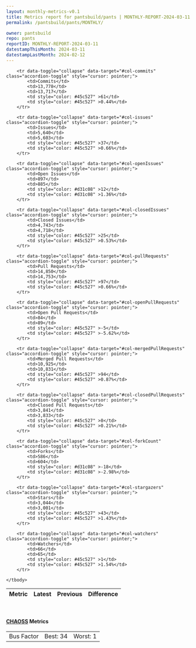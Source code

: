 ```yaml
---
layout: monthly-metrics-v0.1
title: Metrics report for pantsbuild/pants | MONTHLY-REPORT-2024-03-11 | 2024-03-11
permalink: /pantsbuild/pants/MONTHLY/

owner: pantsbuild
repo: pants
reportID: MONTHLY-REPORT-2024-03-11
datestampThisMonth: 2024-03-11
datestampLastMonth: 2024-02-12
---
```



<table class="table table-condensed" style="border-collapse:collapse;">
    <thead>
    <tr>
        <th>Metric</th>
        <th>Latest</th>
        <th>Previous</th>
        <th colspan="2" style="text-align: center;">Difference</th>
    </tr>
    </thead>
    <tbody>

        <tr data-toggle="collapse" data-target="#col-commits" class="accordion-toggle" style="cursor: pointer;">
            <td>Commits</td>
            <td>13,778</td>
            <td>13,717</td>
            <td style="color: #45c527" >61</td>
            <td style="color: #45c527" >0.44%</td>
        </tr>
        
        <tr data-toggle="collapse" data-target="#col-issues" class="accordion-toggle" style="cursor: pointer;">
            <td>Issues</td>
            <td>5,640</td>
            <td>5,603</td>
            <td style="color: #45c527" >37</td>
            <td style="color: #45c527" >0.66%</td>
        </tr>
        
        <tr data-toggle="collapse" data-target="#col-openIssues" class="accordion-toggle" style="cursor: pointer;">
            <td>Open Issues</td>
            <td>897</td>
            <td>885</td>
            <td style="color: #d31c08" >12</td>
            <td style="color: #d31c08" >1.36%</td>
        </tr>
        
        <tr data-toggle="collapse" data-target="#col-closedIssues" class="accordion-toggle" style="cursor: pointer;">
            <td>Closed Issues</td>
            <td>4,743</td>
            <td>4,718</td>
            <td style="color: #45c527" >25</td>
            <td style="color: #45c527" >0.53%</td>
        </tr>
        
        <tr data-toggle="collapse" data-target="#col-pullRequests" class="accordion-toggle" style="cursor: pointer;">
            <td>Pull Requests</td>
            <td>14,850</td>
            <td>14,753</td>
            <td style="color: #45c527" >97</td>
            <td style="color: #45c527" >0.66%</td>
        </tr>
        
        <tr data-toggle="collapse" data-target="#col-openPullRequests" class="accordion-toggle" style="cursor: pointer;">
            <td>Open Pull Requests</td>
            <td>84</td>
            <td>89</td>
            <td style="color: #45c527" >-5</td>
            <td style="color: #45c527" >-5.62%</td>
        </tr>
        
        <tr data-toggle="collapse" data-target="#col-mergedPullRequests" class="accordion-toggle" style="cursor: pointer;">
            <td>Merged Pull Requests</td>
            <td>10,925</td>
            <td>10,831</td>
            <td style="color: #45c527" >94</td>
            <td style="color: #45c527" >0.87%</td>
        </tr>
        
        <tr data-toggle="collapse" data-target="#col-closedPullRequests" class="accordion-toggle" style="cursor: pointer;">
            <td>Closed Pull Requests</td>
            <td>3,841</td>
            <td>3,833</td>
            <td style="color: #45c527" >8</td>
            <td style="color: #45c527" >0.21%</td>
        </tr>
        
        <tr data-toggle="collapse" data-target="#col-forkCount" class="accordion-toggle" style="cursor: pointer;">
            <td>Forks</td>
            <td>586</td>
            <td>604</td>
            <td style="color: #d31c08" >-18</td>
            <td style="color: #d31c08" >-2.98%</td>
        </tr>
        
        <tr data-toggle="collapse" data-target="#col-stargazers" class="accordion-toggle" style="cursor: pointer;">
            <td>Stars</td>
            <td>3,044</td>
            <td>3,001</td>
            <td style="color: #45c527" >43</td>
            <td style="color: #45c527" >1.43%</td>
        </tr>
        
        <tr data-toggle="collapse" data-target="#col-watchers" class="accordion-toggle" style="cursor: pointer;">
            <td>Watchers</td>
            <td>66</td>
            <td>65</td>
            <td style="color: #45c527" >1</td>
            <td style="color: #45c527" >1.54%</td>
        </tr>
        
    </tbody>
</table>
<br>
<h4><a target="_blank" href="https://chaoss.community/">CHAOSS</a> Metrics</h4>

<table class="table table-condensed" style="border-collapse:collapse;">
    <tbody>
        <td>Bus Factor</td>
        <td>Best: 34</td>
        <td>Worst: 1</td>
    </tbody>
</table>

